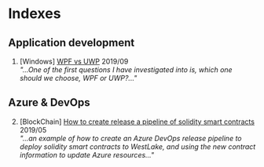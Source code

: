 # Indexes

## Application development
1. [Windows]  [WPF vs UWP](1-WPFvsUWP.md) 2019/09   
*"...One of the first questions I have investigated into is, which one should we choose, WPF or UWP?..."*

## Azure & DevOps
2. [BlockChain] [How to create release a pipeline of solidity smart contracts](2-ReleasePipelineOfSoliditySmartContract.md) 2019/05  
*"...an example of how to create an Azure DevOps release pipeline to deploy solidity smart contracts to WestLake, and using the new contract information to update Azure resources..."*